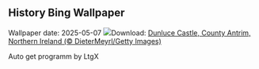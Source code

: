## History Bing Wallpaper
Wallpaper date: 2025-05-07
![](https://www.bing.com/th?id=OHR.DunluceIreland_EN-GB4973641730_UHD.jpg&w=1000)Download: [Dunluce Castle, County Antrim, Northern Ireland (© DieterMeyrl/Getty Images)](https://www.bing.com/th?id=OHR.DunluceIreland_EN-GB4973641730_UHD.jpg)

Auto get programm by LtgX
